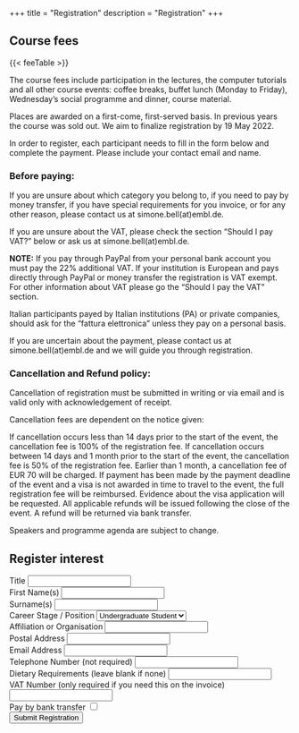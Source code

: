 +++
title = "Registration"
description = "Registration"
+++

## Course fees

{{< feeTable >}}

The course fees include participation in the lectures, the computer tutorials and all other course events: coffee breaks, buffet lunch (Monday to Friday), Wednesday’s social programme and dinner, course material.

Places are awarded on a first-come, first-served basis. In previous years the course was sold out. We aim to finalize registration by 19 May 2022.

In order to register, each participant needs to fill in the form below and complete the payment. Please include your contact email and name. 

### Before paying:

If you are unsure about which category you belong to, if you need to pay by money transfer, if you have special requirements for you invoice, or for any other reason, please contact us at simone.bell(at)embl.de.

If you are unsure about the VAT, please check the section “Should I pay VAT?” below or ask us at simone.bell(at)embl.de.

**NOTE:** If you pay through PayPal from your personal bank account you must pay the 22% additional VAT. If your institution is European and pays directly through PayPal or money transfer the registration is VAT exempt. For other information about VAT please go the “Should I pay the VAT” section.

Italian participants payed by Italian institutions (PA) or private companies, should ask for the “fattura elettronica” unless they pay on a personal basis.

If you are uncertain about the payment, please contact us at simone.bell(at)embl.de and we will guide you through registration.

### Cancellation and Refund policy:

Cancellation of registration must be submitted in writing or via email and is valid only with acknowledgement of receipt.

Cancellation fees are dependent on the notice given:

If cancellation occurs less than 14 days prior to the start of the event, the cancellation fee is 100% of the registration fee. If cancellation occurs between 14 days and 1 month prior to the start of the event, the cancellation fee is 50% of the registration fee. Earlier than 1 month, a cancellation fee of EUR 70 will be charged. If payment has been made by the payment deadline of the event and a visa is not awarded in time to travel to the event, the full registration fee will be reimbursed. Evidence about the visa application will be requested. All applicable refunds will be issued following the close of the event. A refund will be returned via bank transfer. 

Speakers and programme agenda are subject to change.

## Register interest

<form name="register" 
      method="post" 
      target="_top" 
      action="/payment/" 
      data-netlify="true">
  <div class="row">
    <div class="col-sm-offset-1 col-sm-1">
        <div class="form-group">
            <label for="title">Title</label>
            <input type="text" class="form-control" name="title" id="title">
        </div>
    </div>
    <div class="col-sm-4">
        <div class="form-group">
            <label for="name">First Name(s)</label>
            <input type="text" class="form-control" name="name" id="name" required="">
        </div>
    </div>
    <div class="col-sm-5">
        <div class="form-group">
            <label for="surname">Surname(s)</label>
            <input type="text" class="form-control" name="surname" id="surname" required="">
        </div>
    </div>
    <div class="col-sm-offset-1 col-sm-5">
      <div class="form-group">
        <label for="position">Career Stage / Position</label>
        <select class="form-control" name="position" id="position">
        <option>Undergraduate Student</option>
        <option>Postgraduate Student</option>
        <option>Postdoc</option>
        <option>Staff Scientist</option>
        <option>Medical Doctor</option>
        <option>Principle Investigator</option>
        <option>Other</option>
        </select>
      </div>
    </div>
    <div class="col-sm-5">
      <div class="form-group">
        <label for="affiliation">Affiliation or Organisation</label>
        <input type="text" class="form-control" name="affiliation" id="affiliation" required="">
      </div>
    </div>
    <div class="col-sm-offset-1 col-sm-10">
      <div class="form-group">
        <label for="address">Postal Address</label>
        <input type="text" class="form-control" name="address" id="address" required="">
      </div>
    </div>
    <div class="col-sm-offset-1 col-sm-5">
      <div class="form-group">
        <label for="email">Email Address</label>
        <input type="text" class="form-control" name="email" id="email" required="">
      </div>
    </div>
    <div class="col-sm-5">
      <div class="form-group">
        <label for="phone">Telephone Number (not required)</label>
        <input type="text" class="form-control" name="phone" id="phone">
      </div>
    </div>
    <div class="col-sm-offset-1 col-sm-4">
      <div class="form-group">
        <label for="diet">Dietary Requirements (leave blank if none)</label>
        <input type="text" class="form-control" name="diet" id="diet">
      </div>
    </div>
    <div class="col-sm-4">
      <div class="form-group">
        <label for="vat">VAT Number (only required if you need this on the invoice)</label>
        <input type="text" class="form-control" name="vat" id="vat">
      </div>
    </div>
    <div class="col-sm-2">
      <div class="form-group">
        <label for="pay-bank-transfer">Pay by bank transfer</label>
        <input type="checkbox" class="form-control" id="pay-bank-transfer" name="pay-bank-transfer">
      </div>
    </div>
    <div class="col-sm-12 text-center">
      <button type="submit" class="btn btn-template-main"><i class="far fa-envelope"></i>Submit Registration</button>
    </div>
</form>

